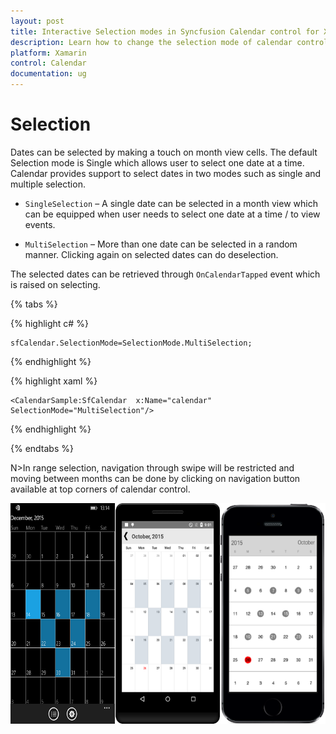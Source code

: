```yaml
---
layout: post
title: Interactive Selection modes in Syncfusion Calendar control for Xamarin.Forms
description: Learn how to change the selection mode of calendar control
platform: Xamarin
control: Calendar
documentation: ug
---
```


# Selection

Dates can be selected by making a touch on month view cells. The default Selection mode is Single which allows user to select one date at a time. Calendar provides support to select dates in two modes such as single and multiple selection.

* `SingleSelection` – A single date can be selected in a month view which can be equipped when user needs to select one date at a time / to view events.

* `MultiSelection` – More than one date can be selected in a random manner. Clicking again on selected dates can do deselection.

The selected dates can be retrieved through `OnCalendarTapped` event which is raised on selecting.

{% tabs %}

{% highlight c# %}
	
	sfCalendar.SelectionMode=SelectionMode.MultiSelection;
	
{% endhighlight %}

{% highlight xaml %}

	<CalendarSample:SfCalendar  x:Name="calendar" SelectionMode="MultiSelection"/>

{% endhighlight %}

{% endtabs %}

N>In range selection, navigation through swipe will be restricted and moving between months can be done by clicking on navigation button available at top corners of calendar control.

![](images/Selection.png)